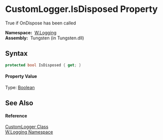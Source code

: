 CustomLogger.IsDisposed Property
================================
  True if OnDispose has been called

  **Namespace:**  [W.Logging][1]  
  **Assembly:**  Tungsten (in Tungsten.dll)

Syntax
------

```csharp
protected bool IsDisposed { get; }
```

#### Property Value
Type: [Boolean][2]

See Also
--------

#### Reference
[CustomLogger Class][3]  
[W.Logging Namespace][1]  

[1]: ../README.md
[2]: http://msdn.microsoft.com/en-us/library/a28wyd50
[3]: README.md